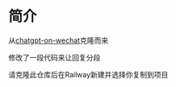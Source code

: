 # 简介

从[chatgpt-on-wechat](https://github.com/zhayujie/chatgpt-on-wechat)克隆而来

修改了一段代码来让回复分段

请克隆此仓库后在Railway新建并选择你复制到项目

